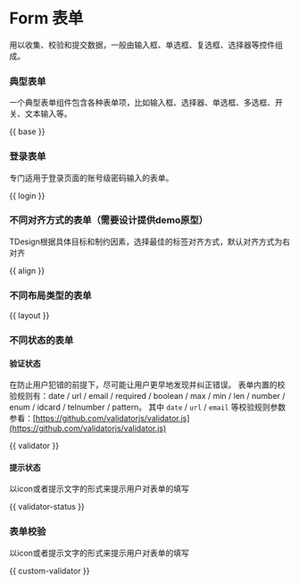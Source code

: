 # Form 表单

用以收集、校验和提交数据，一般由输入框、单选框、复选框、选择器等控件组成。 

### 典型表单

一个典型表单组件包含各种表单项，比如输入框、选择器、单选框、多选框、开关、文本输入等。

{{ base }}

<!-- ### 注册表单

新用户注册时常用的表单形式，包括邮箱、密码、确认密码等。

{{ register }} -->

### 登录表单

专门适用于登录页面的账号级密码输入的表单。

{{ login }}

<!-- ### 动态增减表单

{{ dynamic }} -->

<!-- ### 不同尺寸的表单

为了适应不同尺寸的布局，TD提供大小两种不同尺寸的表单

{{ size }} -->

### 不同对齐方式的表单（需要设计提供demo原型）

TDesign根据具体目标和制约因素，选择最佳的标签对齐方式，默认对齐方式为右对齐

{{ align }}

### 不同布局类型的表单

{{ layout }}

### 不同状态的表单

#### 验证状态

在防止用户犯错的前提下，尽可能让用户更早地发现并纠正错误。
表单内置的校验规则有：date / url / email / required / boolean / max / min / len / number / enum / idcard / telnumber / pattern。
其中 `date` / `url` / `email` 等校验规则参数参看：[https://github.com/validatorjs/validator.js](https://github.com/validatorjs/validator.js)

{{ validator }}

#### 提示状态

以icon或者提示文字的形式来提示用户对表单的填写

{{ validator-status }}

### 表单校验

以icon或者提示文字的形式来提示用户对表单的填写

{{ custom-validator }}

